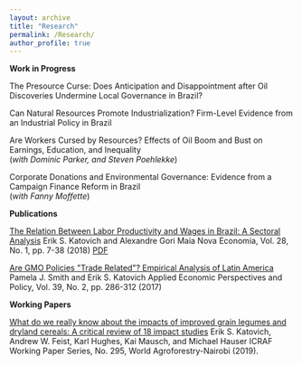 ```yaml
---
layout: archive
title: "Research"
permalink: /Research/
author_profile: true
---
```


**Work in Progress**

The Presource Curse: Does Anticipation and Disappointment after Oil Discoveries Undermine Local Governance in Brazil?

Can Natural Resources Promote Industrialization? Firm-Level Evidence from an Industrial Policy in Brazil

Are Workers Cursed by Resources? Effects of Oil Boom and Bust on Earnings, Education, and Inequality  <br/> (_with Dominic Parker, and Steven Poehlekke_)

Corporate Donations and Environmental Governance: Evidence from a Campaign Finance Reform in Brazil <br/> (_with Fanny Moffette_)


**Publications**

[The Relation Between Labor Productivity and Wages in Brazil: A Sectoral Analysis](https://doi.org/10.1590/0103-6351/3943)
Erik S. Katovich and Alexandre Gori Maia
Nova Economia, Vol. 28, No. 1, pp. 7-38 (2018)
<a href="/files/Katovich_Maia_NovaEconomia" download>PDF</a>

[Are GMO Policies "Trade Related"? Empirical Analysis of Latin America](https://doi.org/10.1093/aepp/ppw021)
Pamela J. Smith and Erik S. Katovich
Applied Economic Perspectives and Policy, Vol. 39, No. 2, pp. 286-312 (2017)


**Working Papers**

[What do we really know about the impacts of improved grain legumes and dryland cereals: A critical review of 18 impact studies](10.5716/WP19006.PDF)
Erik S. Katovich, Andrew W. Feist, Karl Hughes, Kai Mausch, and Michael Hauser
ICRAF Working Paper Series, No. 295, World Agroforestry-Nairobi (2019).


